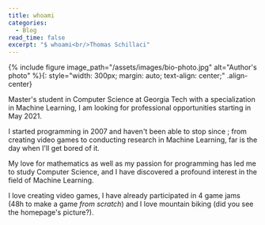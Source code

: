 ```yaml
---
title: whoami
categories:
  - Blog
read_time: false
excerpt: "$ whoami<br/>Thomas Schillaci"
---
```


{% include figure image_path="/assets/images/bio-photo.jpg" alt="Author's photo" %}{: style="width: 300px; margin: auto; text-align: center;" .align-center}

Master's student in Computer Science at Georgia Tech with a specialization in Machine Learning, I am looking for professional opportunities starting in May 2021.

I started programming in 2007 and haven't been able to stop since ; from creating video games to conducting research in Machine Learning, far is the day when I'll get bored of it.

My love for mathematics as well as my passion for programming has led me to study Computer Science, and I have discovered a profound interest in the field of Machine Learning.

I love creating video games, I have already participated in 4 game jams (48h to make a game *from scratch*) and I love mountain biking (did you see the homepage's picture?).
